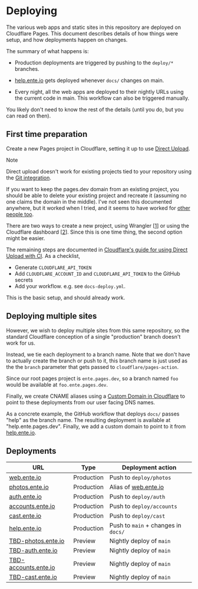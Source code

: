 # Deploying

The various web apps and static sites in this repository are deployed on
Cloudflare Pages. This document describes details of how things were setup, and
how deployments happen on changes.

The summary of what happens is:

* Production deployments are triggered by pushing to the `deploy/*` branches.

* [help.ente.io](https://help.ente.io) gets deployed whenever `docs/` changes on
  main.

* Every night, all the web apps are deployed to their nightly URLs using the
  current code in main. This workflow can also be triggered manually.

You likely don't need to know the rest of the details (until you do, but you can
read on then).

## First time preparation

Create a new Pages project in Cloudflare, setting it up to use [Direct
Upload](https://developers.cloudflare.com/pages/get-started/direct-upload/).

> [!NOTE]
>
> Direct upload doesn't work for existing projects tied to your repository using
> the [Git
> integration](https://developers.cloudflare.com/pages/get-started/git-integration/).
>
> If you want to keep the pages.dev domain from an existing project, you should
> be able to delete your existing project and recreate it (assuming no one
> claims the domain in the middle). I've not seen this documented anywhere, but
> it worked when I tried, and it seems to have worked for [other people
> too](https://community.cloudflare.com/t/linking-git-repo-to-existing-cf-pages-project/530888).


There are two ways to create a new project, using Wrangler
[[1](https://github.com/cloudflare/pages-action/issues/51)] or using the
Cloudflare dashboard
[[2](https://github.com/cloudflare/pages-action/issues/115)]. Since this is one
time thing, the second option might be easier.

The remaining steps are documented in [Cloudflare's guide for using Direct
Upload with
CI](https://developers.cloudflare.com/pages/how-to/use-direct-upload-with-continuous-integration/).
As a checklist,

- Generate `CLOUDFLARE_API_TOKEN`
- Add `CLOUDFLARE_ACCOUNT_ID` and `CLOUDFLARE_API_TOKEN` to the GitHub secrets
- Add your workflow. e.g. see `docs-deploy.yml`.

This is the basic setup, and should already work.

## Deploying multiple sites

However, we wish to deploy multiple sites from this same repository, so the
standard Cloudflare conception of a single "production" branch doesn't work for
us.

Instead, we tie each deployment to a branch name. Note that we don't have to
actually create the branch or push to it, this branch name is just used as the
the `branch` parameter that gets passed to `cloudflare/pages-action`.

Since our root pages project is `ente.pages.dev`, so a branch named `foo` would
be available at `foo.ente.pages.dev`.

Finally, we create CNAME aliases using a [Custom Domain in
Cloudflare](https://developers.cloudflare.com/pages/how-to/custom-branch-aliases/)
to point to these deployments from our user facing DNS names.

As a concrete example, the GitHub workflow that deploys `docs/` passes "help" as
the branch name. The resulting deployment is available at "help.ente.pages.dev".
Finally, we add a custom domain to point to it from
[help.ente.io](https://help.ente.io).

## Deployments

| URL | Type |Deployment action |
|-----|------|------------------|
| [web.ente.io](https://web.ente.io) | Production | Push to `deploy/photos` |
| [photos.ente.io](https://photos.ente.io) | Production | Alias of [web.ente.io](https://web.ente.io) |
| [auth.ente.io](https://auth.ente.io) | Production | Push to `deploy/auth` |
| [accounts.ente.io](https://accounts.ente.io) | Production | Push to `deploy/accounts` |
| [cast.ente.io](https://cast.ente.io) | Production | Push to `deploy/cast` |
| [help.ente.io](https://help.ente.io) | Production | Push to `main` + changes in `docs/` |
| [TBD-photos.ente.io](https://photos.ente.sh) | Preview | Nightly deploy of `main` |
| [TBD-auth.ente.io](https://auth.ente.sh) | Preview | Nightly deploy of `main` |
| [TBD-accounts.ente.io](https://accounts.ente.sh) | Preview | Nightly deploy of `main` |
| [TBD-cast.ente.io](https://cast.ente.sh) | Preview | Nightly deploy of `main` |


